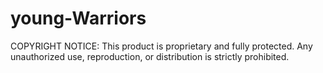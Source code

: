 # young-Warriors

COPYRIGHT NOTICE: This product is proprietary and fully protected. Any unauthorized use, reproduction, or distribution is strictly prohibited.
